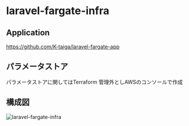 # laravel-fargate-infra

## Application

https://github.com/K-taiga/laravel-fargate-app

## パラメータストア
パラメータストアに関してはTerraform 管理外としAWSのコンソールで作成

## 構成図

![laravel-fargate-infra](https://user-images.githubusercontent.com/46162925/166137814-deba5911-3843-4012-b625-d6817ca95bab.jpg)

